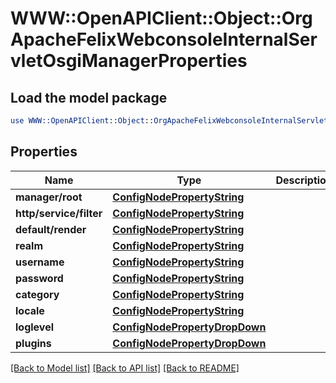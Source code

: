 # WWW::OpenAPIClient::Object::OrgApacheFelixWebconsoleInternalServletOsgiManagerProperties

## Load the model package
```perl
use WWW::OpenAPIClient::Object::OrgApacheFelixWebconsoleInternalServletOsgiManagerProperties;
```

## Properties
Name | Type | Description | Notes
------------ | ------------- | ------------- | -------------
**manager/root** | [**ConfigNodePropertyString**](ConfigNodePropertyString.md) |  | [optional] 
**http/service/filter** | [**ConfigNodePropertyString**](ConfigNodePropertyString.md) |  | [optional] 
**default/render** | [**ConfigNodePropertyString**](ConfigNodePropertyString.md) |  | [optional] 
**realm** | [**ConfigNodePropertyString**](ConfigNodePropertyString.md) |  | [optional] 
**username** | [**ConfigNodePropertyString**](ConfigNodePropertyString.md) |  | [optional] 
**password** | [**ConfigNodePropertyString**](ConfigNodePropertyString.md) |  | [optional] 
**category** | [**ConfigNodePropertyString**](ConfigNodePropertyString.md) |  | [optional] 
**locale** | [**ConfigNodePropertyString**](ConfigNodePropertyString.md) |  | [optional] 
**loglevel** | [**ConfigNodePropertyDropDown**](ConfigNodePropertyDropDown.md) |  | [optional] 
**plugins** | [**ConfigNodePropertyDropDown**](ConfigNodePropertyDropDown.md) |  | [optional] 

[[Back to Model list]](../README.md#documentation-for-models) [[Back to API list]](../README.md#documentation-for-api-endpoints) [[Back to README]](../README.md)


